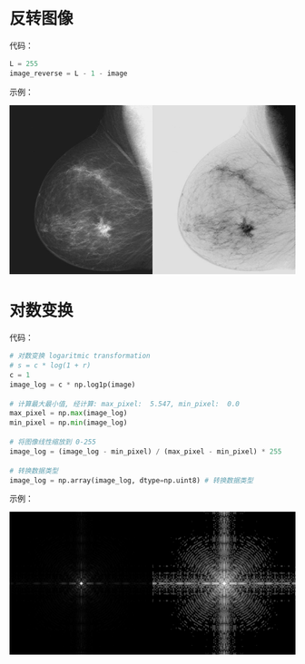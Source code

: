 # 反转图像
代码：
```python
L = 255
image_reverse = L - 1 - image
```
示例：

![digital_Xray_reverse.png](..%2F..%2Fcode%2Fch03%2F02%2Fimages%2Fdigital_Xray_reverse.png)

# 对数变换

代码：

```python
# 对数变换 logaritmic transformation
# s = c * log(1 + r)
c = 1
image_log = c * np.log1p(image)

# 计算最大最小值, 经计算: max_pixel:  5.547, min_pixel:  0.0
max_pixel = np.max(image_log)
min_pixel = np.min(image_log)

# 将图像线性缩放到 0-255
image_log = (image_log - min_pixel) / (max_pixel - min_pixel) * 255

# 转换数据类型
image_log = np.array(image_log, dtype=np.uint8) # 转换数据类型
```
示例：

![DFT_log.png](..%2F..%2Fcode%2Fch03%2F02%2Fimages%2FDFT_log.png)